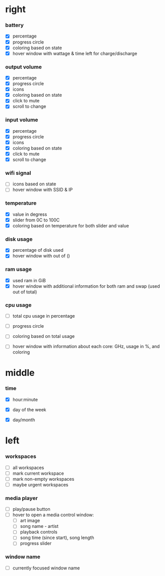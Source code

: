 # right
### battery
 - [x] percentage
 - [x] progress circle
 - [x] coloring based on state
 - [x] hover window with wattage & time left for charge/discharge

### output volume
 - [x] percentage
 - [x] progress circle
 - [x] icons
 - [x] coloring based on state
 - [x] click to mute
 - [x] scroll to change

### input volume
 - [x] percentage
 - [x] progress circle
 - [x] icons
 - [x] coloring based on state
 - [x] click to mute
 - [x] scroll to change

### wifi signal
 - [ ] icons based on state
 - [ ] hover window with SSID & IP

### temperature
 - [x] value in degress
 - [x] slider from 0C to 100C
 - [x] coloring based on temperature for both slider and value

### disk usage
 - [x] percentage of disk used
 - [x] hover window with  <used in GiB> out of <total in GiB> (<free in GiB>)

### ram usage
 - [x] used ram in GiB
 - [x] hover window with additional information for both ram and swap (used out of total)

### cpu usage
 - [ ] total cpu usage in percentage
 - [ ] progress circle
 - [ ] coloring based on total usage
 - [ ] hover window with information about each core: GHz, usage in %, and coloring


# middle
### time
 - [x] hour:minute
 - [x] day of the week
 - [x] day/month


# left
### workspaces
 - [ ] all workspaces
 - [ ] mark current workspace
 - [ ] mark non-empty workspaces
 - [ ] maybe urgent workspaces

### media player
 - [ ] play/pause button
 - [ ] hover to open a media control window:
    - [ ] art image
    - [ ] song name - artist
    - [ ] playback controls
    - [ ] song time (since start), song length
    - [ ] progress slider

### window name
 - [ ] currently focused window name

